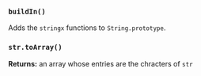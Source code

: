 ### `buildIn()`
Adds the `stringx` functions to `String.prototype`.

### `str.toArray()`
**Returns:** an array whose entries are the chracters of `str`
